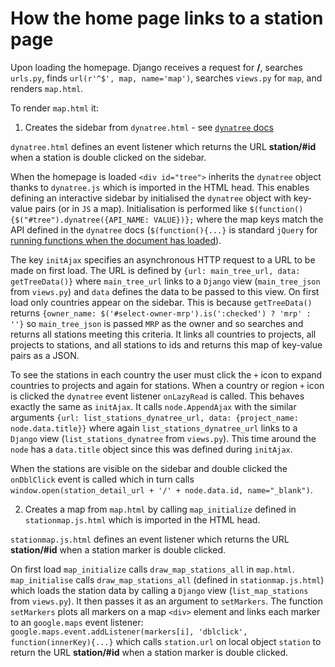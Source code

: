 # How the home page links to a station page

Upon loading the homepage.  Django receives a request for **/**, searches `urls.py`, finds `url(r'^$', map, name='map')`, searches `views.py` for `map`, and renders `map.html`.

To render `map.html` it:

1) Creates the sidebar from `dynatree.html` - see [`dynatree` docs](https://www.patentscore-engine.com/pp/static/dynatree/doc/dynatree-doc.html)

`dynatree.html` defines an event listener which returns the URL **station/#id** when a station is double clicked on the sidebar. 

When the homepage is loaded  `<div id="tree">` inherits the `dynatree` object thanks to `dynatree.js` which is imported in the HTML head.  This enables defining an interactive sidebar by initialised the `dynatree` object with key-value pairs (or in `JS` a map).  Initialisation is performed like `$(function(){$("#tree").dynatree({API_NAME: VALUE})};` where the map keys match the API defined in the `dynatree` docs (`$(function(){...}` is standard `jQuery` for [running functions when the document has loaded](https://www.w3schools.com/jquery/jquery_syntax.asp)).

The key `initAjax` specifies an asynchronous HTTP request to a URL to be made on first load.  The URL is defined by `{url: main_tree_url, data: getTreeData()}` where `main_tree_url` links to a `Django` view (`main_tree_json` from `views.py`) and `data` defines the data to be passed to this view.  On first load only countries appear on the sidebar.  This is because `getTreeData()` returns `{owner_name: $('#select-owner-mrp').is(':checked') ? 'mrp' : ''}` so `main_tree_json` is passed `MRP` as the owner and so searches and returns all stations meeting this criteria.  It links all countries to projects, all projects to stations, and all stations to ids and returns this map of key-value pairs as a JSON.

To see the stations in each country the user must click the `+` icon to expand countries to projects and again for stations.  When a country or region `+` icon is clicked the `dynatree` event listener `onLazyRead` is called.  This behaves exactly the same as `initAjax`.  It calls `node.AppendAjax` with the similar arguments `{url: list_stations_dynatree_url, data: {project_name: node.data.title}}` where again `list_stations_dynatree_url` links to a `Django` view (`list_stations_dynatree` from `views.py`).  This time around the `node` has a `data.title` object since this was defined during `initAjax`.  

When the stations are visible on the sidebar and double clicked the `onDblClick` event is called which in turn calls `window.open(station_detail_url + '/' + node.data.id, name="_blank")`.

2) Creates a map from `map.html` by calling `map_initialize` defined in `stationmap.js.html` which is imported in the HTML head. 

`stationmap.js.html` defines an event listener which returns the URL **station/#id** when a station marker is double clicked.

On first load `map_initialize` calls `draw_map_stations_all` in `map.html`. `map_initialise` calls `draw_map_stations_all` (defined in `stationmap.js.html`) which loads the station data by calling a `Django` view (`list_map_stations` from `views.py`).  It then passes it as an argument to `setMarkers`.  The function `setMarkers` plots all markers on a map `<div>` element and links each marker to an `google.maps` event listener: `google.maps.event.addListener(markers[i], 'dblclick', function(innerKey){...}` which calls `station.url` on local object `station` to return the URL **station/#id** when a station marker is double clicked.
